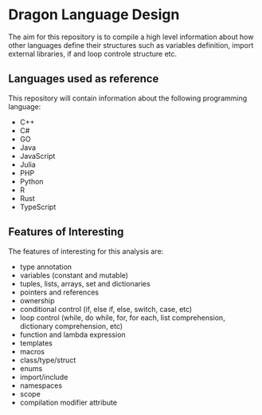 # Dragon Language Design

The aim for this repository is to compile a high level information about how other 
languages define their structures such as variables definition, import external libraries,
if and loop controle structure etc.


## Languages used as reference

This repository will contain information about the following programming language:

- C++
- C#
- GO
- Java
- JavaScript
- Julia
- PHP
- Python
- R
- Rust
- TypeScript

## Features of Interesting

The features of interesting for this analysis are:

- type annotation
- variables (constant and mutable)
- tuples, lists, arrays, set and dictionaries
- pointers and references
- ownership
- conditional control (if, else if, else, switch, case, etc)
- loop control (while, do while, for, for each, list comprehension, dictionary comprehension, etc)
- function and lambda expression
- templates
- macros
- class/type/struct
- enums
- import/include
- namespaces
- scope
- compilation modifier attribute
